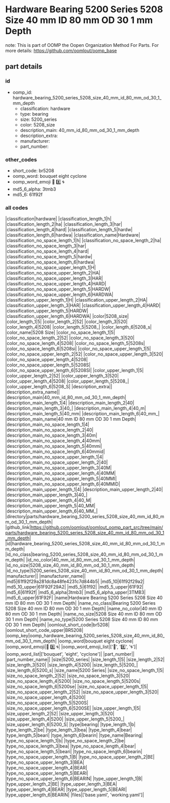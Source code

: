 # Hardware Bearing 5200 Series 5208 Size 40 mm ID 80 mm OD 30 1 mm Depth  

note: This is part of OOMP the Oopen Organization Method For Parts. For more details: https://github.com/oomlout/oomp_base

##  part details





### id
* oomp_id: hardware_bearing_5200_series_5208_size_40_mm_id_80_mm_od_30_1_mm_depth
  * classification: hardware
  * type: bearing
  * size: 5200_series
  * color: 5208_size
  * description_main: 40_mm_id_80_mm_od_30_1_mm_depth
  * description_extra: 
  * manufacturer: 
  * part_number: 

### other_codes
* short_code: br5208
* oomp_word: bouquet eight cyclone
* oomp_word_emoji :bouquet: :eight: :cyclone:
* md5_6_alpha: 3tmb3
* md5_6: 61f92f

### all codes 
|classification|hardware|
|classification_length_1|h|
|classification_length_2|ha|
|classification_length_3|har|
|classification_length_4|hard|
|classification_length_5|hardw|
|classification_length_6|hardwa|
|classification_name|Hardware|
|classification_no_space_length_1|h|
|classification_no_space_length_2|ha|
|classification_no_space_length_3|har|
|classification_no_space_length_4|hard|
|classification_no_space_length_5|hardw|
|classification_no_space_length_6|hardwa|
|classification_no_space_upper_length_1|H|
|classification_no_space_upper_length_2|HA|
|classification_no_space_upper_length_3|HAR|
|classification_no_space_upper_length_4|HARD|
|classification_no_space_upper_length_5|HARDW|
|classification_no_space_upper_length_6|HARDWA|
|classification_upper_length_1|H|
|classification_upper_length_2|HA|
|classification_upper_length_3|HAR|
|classification_upper_length_4|HARD|
|classification_upper_length_5|HARDW|
|classification_upper_length_6|HARDWA|
|color|5208_size|
|color_length_1|5|
|color_length_2|52|
|color_length_3|520|
|color_length_4|5208|
|color_length_5|5208_|
|color_length_6|5208_s|
|color_name|5208 Size|
|color_no_space_length_1|5|
|color_no_space_length_2|52|
|color_no_space_length_3|520|
|color_no_space_length_4|5208|
|color_no_space_length_5|5208s|
|color_no_space_length_6|5208si|
|color_no_space_upper_length_1|5|
|color_no_space_upper_length_2|52|
|color_no_space_upper_length_3|520|
|color_no_space_upper_length_4|5208|
|color_no_space_upper_length_5|5208S|
|color_no_space_upper_length_6|5208SI|
|color_upper_length_1|5|
|color_upper_length_2|52|
|color_upper_length_3|520|
|color_upper_length_4|5208|
|color_upper_length_5|5208_|
|color_upper_length_6|5208_S|
|description_extra||
|description_extra_name||
|description_main|40_mm_id_80_mm_od_30_1_mm_depth|
|description_main_length_1|4|
|description_main_length_2|40|
|description_main_length_3|40_|
|description_main_length_4|40_m|
|description_main_length_5|40_mm|
|description_main_length_6|40_mm_|
|description_main_name|40 mm ID 80 mm OD 30 1 mm Depth|
|description_main_no_space_length_1|4|
|description_main_no_space_length_2|40|
|description_main_no_space_length_3|40m|
|description_main_no_space_length_4|40mm|
|description_main_no_space_length_5|40mmi|
|description_main_no_space_length_6|40mmid|
|description_main_no_space_upper_length_1|4|
|description_main_no_space_upper_length_2|40|
|description_main_no_space_upper_length_3|40M|
|description_main_no_space_upper_length_4|40MM|
|description_main_no_space_upper_length_5|40MMI|
|description_main_no_space_upper_length_6|40MMID|
|description_main_upper_length_1|4|
|description_main_upper_length_2|40|
|description_main_upper_length_3|40_|
|description_main_upper_length_4|40_M|
|description_main_upper_length_5|40_MM|
|description_main_upper_length_6|40_MM_|
|directory|parts/hardware_bearing_5200_series_5208_size_40_mm_id_80_mm_od_30_1_mm_depth|
|github_link|https://github.com/oomlout/oomlout_oomp_part_src/tree/main/parts/hardware_bearing_5200_series_5208_size_40_mm_id_80_mm_od_30_1_mm_depth|
|id|hardware_bearing_5200_series_5208_size_40_mm_id_80_mm_od_30_1_mm_depth|
|id_no_class|bearing_5200_series_5208_size_40_mm_id_80_mm_od_30_1_mm_depth|
|id_no_color|40_mm_id_80_mm_od_30_1_mm_depth|
|id_no_size|5208_size_40_mm_id_80_mm_od_30_1_mm_depth|
|id_no_type|5200_series_5208_size_40_mm_id_80_mm_od_30_1_mm_depth|
|manufacturer||
|manufacturer_name||
|md5|61f92f29a281dc8a48fe4231c7d844b5|
|md5_10|61f92f29a2|
|md5_10_upper|61F92F29A2|
|md5_5|61f92|
|md5_5_upper|61F92|
|md5_6|61f92f|
|md5_6_alpha|3tmb3|
|md5_6_alpha_upper|3TMB3|
|md5_6_upper|61F92F|
|name|Hardware Bearing 5200 Series 5208 Size 40 mm ID 80 mm OD 30 1 mm Depth|
|name_no_class|Bearing 5200 Series 5208 Size 40 mm ID 80 mm OD 30 1 mm Depth|
|name_no_color|40 mm ID 80 mm OD 30 1 mm Depth|
|name_no_size|5208 Size 40 mm ID 80 mm OD 30 1 mm Depth|
|name_no_type|5200 Series 5208 Size 40 mm ID 80 mm OD 30 1 mm Depth|
|oomlout_short_code|br5208|
|oomlout_short_code_upper|BR5208|
|oomp_key|oomp_hardware_bearing_5200_series_5208_size_40_mm_id_80_mm_od_30_1_mm_depth|
|oomp_word|bouquet eight cyclone|
|oomp_word_emoji|:bouquet: :eight: :cyclone:|
|oomp_word_emoji_list|[':bouquet:', ':eight:', ':cyclone:']|
|oomp_word_list|['bouquet', 'eight', 'cyclone']|
|part_number||
|part_number_name||
|size|5200_series|
|size_length_1|5|
|size_length_2|52|
|size_length_3|520|
|size_length_4|5200|
|size_length_5|5200_|
|size_length_6|5200_s|
|size_name|5200 Series|
|size_no_space_length_1|5|
|size_no_space_length_2|52|
|size_no_space_length_3|520|
|size_no_space_length_4|5200|
|size_no_space_length_5|5200s|
|size_no_space_length_6|5200se|
|size_no_space_upper_length_1|5|
|size_no_space_upper_length_2|52|
|size_no_space_upper_length_3|520|
|size_no_space_upper_length_4|5200|
|size_no_space_upper_length_5|5200S|
|size_no_space_upper_length_6|5200SE|
|size_upper_length_1|5|
|size_upper_length_2|52|
|size_upper_length_3|520|
|size_upper_length_4|5200|
|size_upper_length_5|5200_|
|size_upper_length_6|5200_S|
|type|bearing|
|type_length_1|b|
|type_length_2|be|
|type_length_3|bea|
|type_length_4|bear|
|type_length_5|beari|
|type_length_6|bearin|
|type_name|Bearing|
|type_no_space_length_1|b|
|type_no_space_length_2|be|
|type_no_space_length_3|bea|
|type_no_space_length_4|bear|
|type_no_space_length_5|beari|
|type_no_space_length_6|bearin|
|type_no_space_upper_length_1|B|
|type_no_space_upper_length_2|BE|
|type_no_space_upper_length_3|BEA|
|type_no_space_upper_length_4|BEAR|
|type_no_space_upper_length_5|BEARI|
|type_no_space_upper_length_6|BEARIN|
|type_upper_length_1|B|
|type_upper_length_2|BE|
|type_upper_length_3|BEA|
|type_upper_length_4|BEAR|
|type_upper_length_5|BEARI|
|type_upper_length_6|BEARIN|
|files|['base.yaml', 'working.yaml']|
